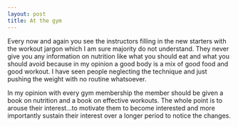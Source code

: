 ```yaml
---
layout: post
title: At the gym
---
```


Every now and again you see the instructors filling in the new starters with the workout jargon which I am sure majority do not understand. They never give you any information on nutrition like what you should eat and what you should avoid because in my opinion a good body is a mix of good food and good workout. I have seen people neglecting the technique and just pushing the weight with no routine whatsoever.<br>

 In my opinion with every gym membership the member should be given a book on nutrition and a book on effective workouts. The whole point is to arouse their interest...to motivate them to become interested and more importantly sustain their interest over a longer period to notice the changes.